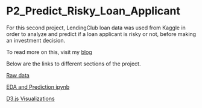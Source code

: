 # P2_Predict_Risky_Loan_Applicant

For this second project, LendingClub loan data was used from Kaggle in order to analyze and predict if a loan applicant is risky or not, before making an investment decision.

To read more on this, visit my [blog](https://navinagovindaraj.wordpress.com/2017/11/23/predicting-risky-loan-applicants/)

Below are the links to different sections of the project.

[Raw data](https://www.kaggle.com/wendykan/lending-club-loan-data/data)

[EDA and Prediction ipynb](https://github.com/ngovindaraj/P2_Predict_Risky_Loan_Applicant/blob/master/lendingclub.ipynb)

[D3.js Visualizations](https://ngovindaraj.github.io/loan_d3js.html)
